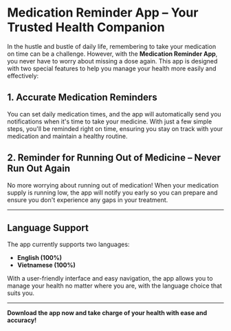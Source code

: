 # Medication Reminder App – Your Trusted Health Companion

In the hustle and bustle of daily life, remembering to take your medication on time can be a challenge. However, with the **Medication Reminder App**, you never have to worry about missing a dose again. This app is designed with two special features to help you manage your health more easily and effectively:

## 1. Accurate Medication Reminders
You can set daily medication times, and the app will automatically send you notifications when it's time to take your medicine. With just a few simple steps, you'll be reminded right on time, ensuring you stay on track with your medication and maintain a healthy routine.

## 2. Reminder for Running Out of Medicine – Never Run Out Again
No more worrying about running out of medication! When your medication supply is running low, the app will notify you early so you can prepare and ensure you don't experience any gaps in your treatment.

---

## Language Support

The app currently supports two languages:

- **English (100%)**
- **Vietnamese (100%)**

With a user-friendly interface and easy navigation, the app allows you to manage your health no matter where you are, with the language choice that suits you.

---

**Download the app now and take charge of your health with ease and accuracy!**

